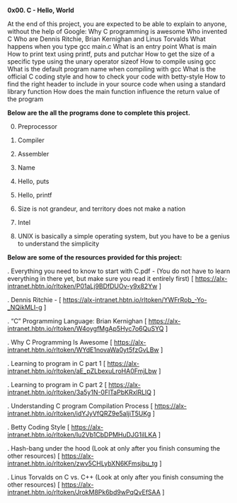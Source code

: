 **0x00. C - Hello, World**

At the end of this project, you are expected to be able to explain to anyone, without the help of Google:
Why C programming is awesome
Who invented C
Who are Dennis Ritchie, Brian Kernighan and Linus Torvalds
What happens when you type gcc main.c
What is an entry point
What is main
How to print text using printf, puts and putchar
How to get the size of a specific type using the unary operator sizeof
How to compile using gcc
What is the default program name when compiling with gcc
What is the official C coding style and how to check your code with betty-style
How to find the right header to include in your source code when using a standard library function
How does the main function influence the return value of the program

 **Below are the all the programs done to complete this project.**

0. Preprocessor

1. Compiler

2. Assembler

3. Name

4. Hello, puts

5. Hello, printf

6. Size is not grandeur, and territory does not make a nation

7. Intel

8. UNIX is basically a simple operating system, but you have to be a genius to understand the simplicity

  **Below are some of the resources provided for this project:**

. Everything you need to know to start with C.pdf - (You do not have to learn everything in there yet, but make sure you read it entirely first) [  https://alx-intranet.hbtn.io/rltoken/P01aLj9BDfDUOv-y9x82Yw ]

. Dennis Ritchie - [ https://alx-intranet.hbtn.io/rltoken/YWFrRob_-Yo-_NQikMLI-g ]

. “C” Programming Language: Brian Kernighan [ https://alx-intranet.hbtn.io/rltoken/W4oygfMgAp5Hyc7o6QuSYQ ]

. Why C Programming Is Awesome [ https://alx-intranet.hbtn.io/rltoken/WYdE1novaWa0yt5fzGvLBw ]

. Learning to program in C part 1 [ https://alx-intranet.hbtn.io/rltoken/aE_pZLbexuLroHA0FmjLbw ]

. Learning to program in C part 2 [ https://alx-intranet.hbtn.io/rltoken/3a5y1N-0FlTaPbKRxlRLlQ ]

. Understanding C program Compilation Process [ https://alx-intranet.hbtn.io/rltoken/idYJyVfQRZ9e5aljiT5UKg ]

. Betty Coding Style [ https://alx-intranet.hbtn.io/rltoken/Iu2Vb1CbDPMHuDJG1iILKA ]

. Hash-bang under the hood (Look at only after you finish consuming the other resources) [ https://alx-intranet.hbtn.io/rltoken/zwv5CHLybXN6KFmsjbu_tg ]

. Linus Torvalds on C vs. C++ (Look at only after you finish consuming the other resources) [ https://alx-intranet.hbtn.io/rltoken/JrokM8Pk6bd9wPqQvEfSAA ]
